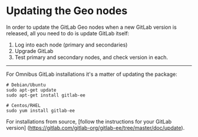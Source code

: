 # Updating the Geo nodes

In order to update the GitLab Geo nodes when a new GitLab version is released,
all you need to do is update GitLab itself:

1. Log into each node (primary and secondaries)
1. Upgrade GitLab
1. Test primary and secondary nodes, and check version in each.

---

For Omnibus GitLab installations it's a matter of updating the package:

```
# Debian/Ubuntu
sudo apt-get update
sudo apt-get install gitlab-ee

# Centos/RHEL
sudo yum install gitlab-ee
```

For installations from source, [follow the instructions for your GitLab version]
(https://gitlab.com/gitlab-org/gitlab-ee/tree/master/doc/update).
